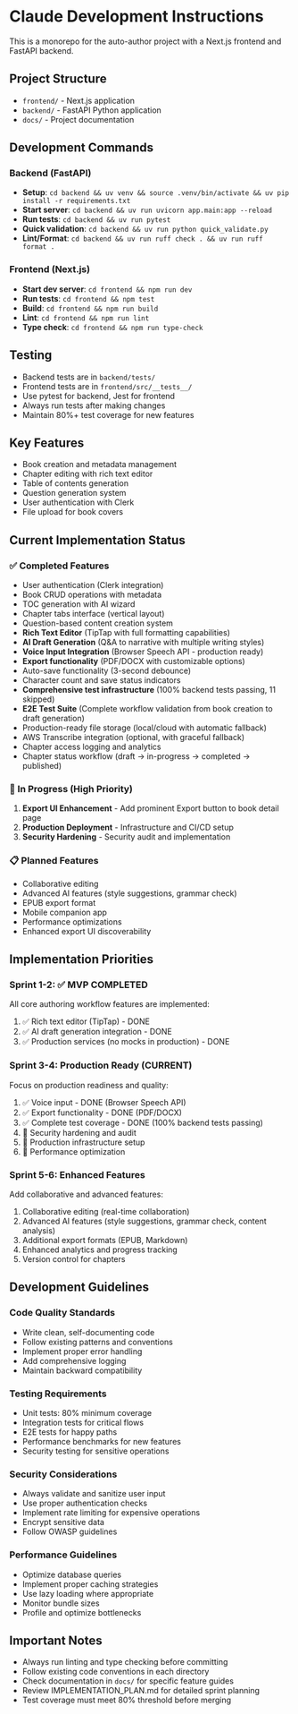 # Claude Development Instructions

This is a monorepo for the auto-author project with a Next.js frontend and FastAPI backend.

## Project Structure
- `frontend/` - Next.js application
- `backend/` - FastAPI Python application
- `docs/` - Project documentation

## Development Commands

### Backend (FastAPI)
- **Setup**: `cd backend && uv venv && source .venv/bin/activate && uv pip install -r requirements.txt`
- **Start server**: `cd backend && uv run uvicorn app.main:app --reload`
- **Run tests**: `cd backend && uv run pytest`
- **Quick validation**: `cd backend && uv run python quick_validate.py`
- **Lint/Format**: `cd backend && uv run ruff check . && uv run ruff format .`

### Frontend (Next.js)
- **Start dev server**: `cd frontend && npm run dev`
- **Run tests**: `cd frontend && npm test`
- **Build**: `cd frontend && npm run build`
- **Lint**: `cd frontend && npm run lint`
- **Type check**: `cd frontend && npm run type-check`

## Testing
- Backend tests are in `backend/tests/`
- Frontend tests are in `frontend/src/__tests__/`
- Use pytest for backend, Jest for frontend
- Always run tests after making changes
- Maintain 80%+ test coverage for new features

## Key Features
- Book creation and metadata management
- Chapter editing with rich text editor
- Table of contents generation
- Question generation system
- User authentication with Clerk
- File upload for book covers

## Current Implementation Status

### ✅ Completed Features
- User authentication (Clerk integration)
- Book CRUD operations with metadata
- TOC generation with AI wizard
- Chapter tabs interface (vertical layout)
- Question-based content creation system
- **Rich Text Editor** (TipTap with full formatting capabilities)
- **AI Draft Generation** (Q&A to narrative with multiple writing styles)
- **Voice Input Integration** (Browser Speech API - production ready)
- **Export functionality** (PDF/DOCX with customizable options)
- Auto-save functionality (3-second debounce)
- Character count and save status indicators
- **Comprehensive test infrastructure** (100% backend tests passing, 11 skipped)
- **E2E Test Suite** (Complete workflow validation from book creation to draft generation)
- Production-ready file storage (local/cloud with automatic fallback)
- AWS Transcribe integration (optional, with graceful fallback)
- Chapter access logging and analytics
- Chapter status workflow (draft → in-progress → completed → published)

### 🚧 In Progress (High Priority)
1. **Export UI Enhancement** - Add prominent Export button to book detail page
2. **Production Deployment** - Infrastructure and CI/CD setup
3. **Security Hardening** - Security audit and implementation

### 📋 Planned Features
- Collaborative editing
- Advanced AI features (style suggestions, grammar check)
- EPUB export format
- Mobile companion app
- Performance optimizations
- Enhanced export UI discoverability

## Implementation Priorities

### Sprint 1-2: ✅ MVP COMPLETED
All core authoring workflow features are implemented:
1. ✅ Rich text editor (TipTap) - DONE
2. ✅ AI draft generation integration - DONE
3. ✅ Production services (no mocks in production) - DONE

### Sprint 3-4: Production Ready (CURRENT)
Focus on production readiness and quality:
1. ✅ Voice input - DONE (Browser Speech API)
2. ✅ Export functionality - DONE (PDF/DOCX)
3. ✅ Complete test coverage - DONE (100% backend tests passing)
4. 🚧 Security hardening and audit
5. 🚧 Production infrastructure setup
6. 🚧 Performance optimization

### Sprint 5-6: Enhanced Features
Add collaborative and advanced features:
1. Collaborative editing (real-time collaboration)
2. Advanced AI features (style suggestions, grammar check, content analysis)
3. Additional export formats (EPUB, Markdown)
4. Enhanced analytics and progress tracking
5. Version control for chapters

## Development Guidelines

### Code Quality Standards
- Write clean, self-documenting code
- Follow existing patterns and conventions
- Implement proper error handling
- Add comprehensive logging
- Maintain backward compatibility

### Testing Requirements
- Unit tests: 80% minimum coverage
- Integration tests for critical flows
- E2E tests for happy paths
- Performance benchmarks for new features
- Security testing for sensitive operations

### Security Considerations
- Always validate and sanitize user input
- Use proper authentication checks
- Implement rate limiting for expensive operations
- Encrypt sensitive data
- Follow OWASP guidelines

### Performance Guidelines
- Optimize database queries
- Implement proper caching strategies
- Use lazy loading where appropriate
- Monitor bundle sizes
- Profile and optimize bottlenecks

## Important Notes
- Always run linting and type checking before committing
- Follow existing code conventions in each directory
- Check documentation in `docs/` for specific feature guides
- Review IMPLEMENTATION_PLAN.md for detailed sprint planning
- Test coverage must meet 80% threshold before merging